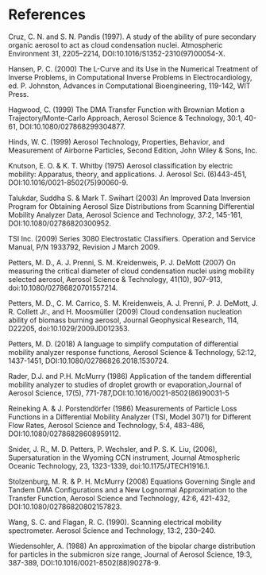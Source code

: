# References

Cruz, C. N. and S. N. Pandis (1997). A study of the ability of pure secondary organic aerosol to act as cloud condensation nuclei. Atmospheric Environment 31, 2205–2214, DOI:10.1016/S1352-2310(97)00054-X.

Hansen, P. C. (2000) The L-Curve and its Use in the Numerical Treatment of Inverse Problems, in Computational Inverse Problems in Electrocardiology, ed. P. Johnston, Advances in Computational Bioengineering, 119-142, WIT Press.

Hagwood, C. (1999) The DMA Transfer Function with Brownian
Motion a Trajectory/Monte-Carlo Approach, Aerosol Science & Technology, 30:1, 40-61, DOI:10.1080/027868299304877.

Hinds, W. C. (1999) Aerosol Technology, Properties, Behavior, and Measurement of Airborne Particles, Second Edition, John Wiley & Sons, Inc.

Knutson, E. O. & K. T. Whitby (1975) Aerosol classification by electric mobility:
Apparatus, theory, and applications. J. Aerosol Sci. (6)443-451, DOI:10.1016/0021-8502(75)90060-9.

Talukdar, Suddha S. & Mark T. Swihart (2003) An Improved Data Inversion Program for Obtaining Aerosol Size Distributions from Scanning Differential Mobility Analyzer Data, Aerosol Science and Technology, 37:2, 145-161, DOI:10.1080/02786820300952.

TSI Inc. (2009) Series 3080 Electrostatic Classifiers. Operation and Service Manual, P/N 1933792, Revision J March 2009. 

Petters, M. D., A. J. Prenni, S. M. Kreidenweis, P. J. DeMott (2007) On measuring the critical diameter of cloud condensation nuclei using mobility selected aerosol, Aerosol Science & Technology, 41(10), 907-913, doi:10.1080/02786820701557214.

Petters, M. D., C. M. Carrico, S. M. Kreidenweis, A. J. Prenni, P. J. DeMott, J. R. Collett Jr., and H. Moosmüller (2009) Cloud condensation nucleation ability of biomass burning aerosol, Journal Geophysical Research, 114, D22205, doi:10.1029/2009JD012353.

Petters, M. D. (2018) A language to simplify computation of differential mobility analyzer response functions, Aerosol Science & Technology, 52:12, 1437-1451, DOI:10.1080/02786826.2018.1530724. 

Rader, D.J. and P.H. McMurry (1986) Application of the tandem differential mobility analyzer to studies of droplet growth or evaporation,Journal of Aerosol Science, 17(5), 771-787,DOI:10.1016/0021-8502(86)90031-5

Reineking A. & J. Porstendörfer (1986) Measurements of Particle Loss Functions in a Differential Mobility Analyzer (TSI, Model 3071) for Different Flow Rates, Aerosol Science and Technology, 5:4, 483-486, DOI:10.1080/02786828608959112.

Snider, J. R., M. D. Petters, P. Wechsler, and P. S. K. Liu, (2006), Supersaturation in the Wyoming CCN instrument, Journal Atmospheric Oceanic Technology, 23, 1323-1339, doi:10.1175/JTECH1916.1. 

Stolzenburg, M. R. & P. H. McMurry (2008) Equations Governing Single and Tandem DMA Configurations and a New Lognormal Approximation to the Transfer Function, Aerosol Science and Technology, 42:6, 421-432, DOI:10.1080/02786820802157823.

Wang, S. C. and Flagan, R. C. (1990). Scanning electrical mobility spectrometer.
Aerosol Science and Technology, 13:2, 230–240.

Wiedensohler, A. (1988) An approximation of the bipolar charge distribution for particles in the submicron size range, Journal of Aerosol Science, 19:3, 387-389, DOI:10.1016/0021-8502(88)90278-9.

